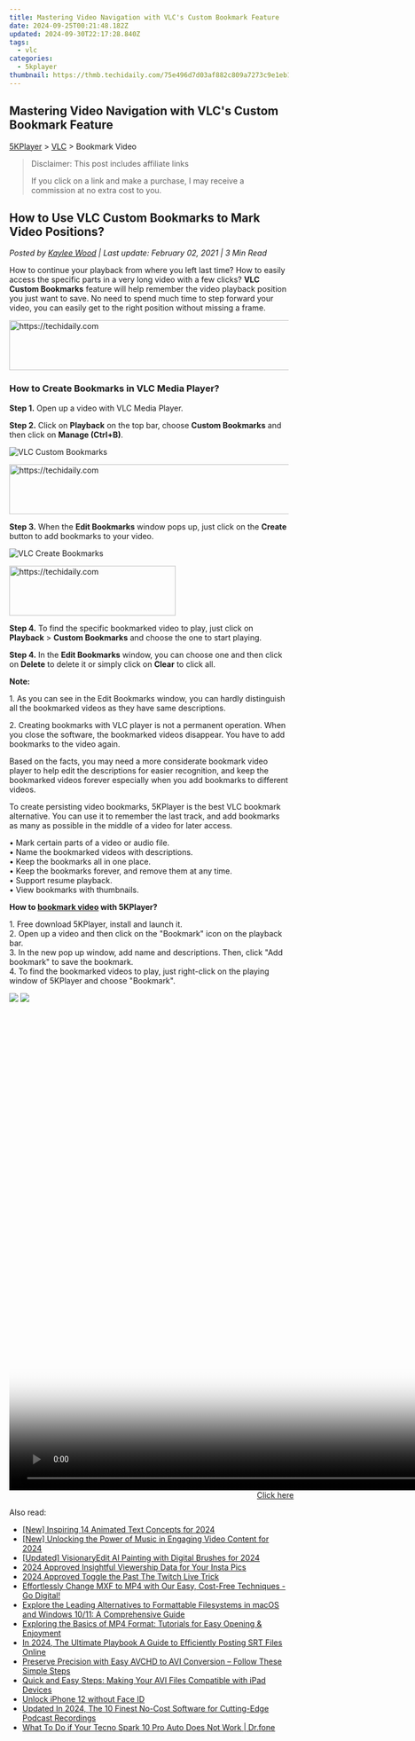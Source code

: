 ```yaml
---
title: Mastering Video Navigation with VLC's Custom Bookmark Feature
date: 2024-09-25T00:21:48.182Z
updated: 2024-09-30T22:17:28.840Z
tags:
  - vlc
categories:
  - 5kplayer
thumbnail: https://thmb.techidaily.com/75e496d7d03af882c809a7273c9e1eb1d9baeae9a3a5a4a6ed566b778061c9ff.png
---
```


## Mastering Video Navigation with VLC's Custom Bookmark Feature

[5KPlayer](https://tools.techidaily.com/5kplayer/products/) \> [VLC](https://tools.techidaily.com/5kplayer/products/) \> Bookmark Video

>  Disclaimer: This post includes affiliate links
>
>  If you click on a link and make a purchase, I may receive a commission at no extra cost to you.
>

## How to Use VLC Custom Bookmarks to Mark Video Positions?

 _Posted by [Kaylee Wood](https://www.quora.com/profile/Amanda-Hu-21) | Last update: February 02, 2021 | 3 Min Read_

How to continue your playback from where you left last time? How to easily access the specific parts in a very long video with a few clicks? **VLC Custom Bookmarks** feature will help remember the video playback position you just want to save. No need to spend much time to step forward your video, you can easily get to the right position without missing a frame.

<!-- affiliate ads begin -->
<a href="https://aligracehair.sjv.io/c/5597632/1880944/19272" target="_top" id="1880944">
  <img src="//a.impactradius-go.com/display-ad/19272-1880944" border="0" alt="https://techidaily.com" width="728" height="90"/>
</a>
<img height="0" width="0" src="https://aligracehair.sjv.io/i/5597632/1880944/19272" style="position:absolute;visibility:hidden;" border="0" />
<!-- affiliate ads end -->

### How to Create Bookmarks in VLC Media Player?

**Step 1.** Open up a video with VLC Media Player.

**Step 2.** Click on **Playback** on the top bar, choose **Custom Bookmarks** and then click on **Manage (Ctrl+B)**.

![VLC Custom Bookmarks](https://www.5kplayer.com/vlc/img/vlc-custom-bookmark.jpg) 

<!-- affiliate ads begin -->
<a href="https://appsumo.8odi.net/c/5597632/2049391/7443" target="_top" id="2049391">
  <img src="//a.impactradius-go.com/display-ad/7443-2049391" border="0" alt="https://techidaily.com" width="728" height="90"/>
</a>
<img height="0" width="0" src="https://appsumo.8odi.net/i/5597632/2049391/7443" style="position:absolute;visibility:hidden;" border="0" />
<!-- affiliate ads end -->

**Step 3.** When the **Edit Bookmarks** window pops up, just click on the **Create** button to add bookmarks to your video. 

![VLC Create Bookmarks](https://www.5kplayer.com/vlc/img/vlc-create-bookmarks.jpg) 

<!-- affiliate ads begin -->
<a href="https://aligracehair.sjv.io/c/5597632/1972679/19272" target="_top" id="1972679">
  <img src="//a.impactradius-go.com/display-ad/19272-1972679" border="0" alt="https://techidaily.com" width="300" height="90"/>
</a>
<img height="0" width="0" src="https://aligracehair.sjv.io/i/5597632/1972679/19272" style="position:absolute;visibility:hidden;" border="0" />
<!-- affiliate ads end -->

**Step 4.** To find the specific bookmarked video to play, just click on **Playback** \> **Custom Bookmarks** and choose the one to start playing.

**Step 4.** In the **Edit Bookmarks** window, you can choose one and then click on **Delete** to delete it or simply click on **Clear** to click all.

**Note:**

1\. As you can see in the Edit Bookmarks window, you can hardly distinguish all the bookmarked videos as they have same descriptions.

2\. Creating bookmarks with VLC player is not a permanent operation. When you close the software, the bookmarked videos disappear. You have to add bookmarks to the video again.

Based on the facts, you may need a more considerate bookmark video player to help edit the descriptions for easier recognition, and keep the bookmarked videos forever especially when you add bookmarks to different videos.

To create persisting video bookmarks, 5KPlayer is the best VLC bookmark alternative. You can use it to remember the last track, and add bookmarks as many as possible in the middle of a video for later access.

• Mark certain parts of a video or audio file.  
 • Name the bookmarked videos with descriptions.  
 • Keep the bookmarks all in one place.  
 • Keep the bookmarks forever, and remove them at any time.  
 • Support resume playback.  
 • View bookmarks with thumbnails.

**How to [bookmark video](https://tools.techidaily.com/5kplayer/video-music-player/) with 5KPlayer?**

1\. Free download 5KPlayer, install and launch it.  
 2\. Open up a video and then click on the "Bookmark" icon on the playback bar.  
 3\. In the new pop up window, add name and descriptions. Then, click "Add bookmark" to save the bookmark.  
 4\. To find the bookmarked videos to play, just right-click on the playing window of 5KPlayer and choose "Bookmark". 

[![](https://www.5kplayer.com/vlc/../button/freedownwhitewin.png)](https://tools.techidaily.com/5kplayer/products/) [![](https://www.5kplayer.com/vlc/../button/freedownbackmac.png)](https://tools.techidaily.com/5kplayer/products/)

<!-- affiliate ads begin -->
<span id="1495277">
					<video width="1536" height="864" style="cursor:pointer"
           poster="//a.impactradius-go.com/display-clicktoplayimage/1495277.png"
           onclick="if(!this.playClicked){this.play();this.setAttribute('controls',true);this.playClicked=true;}">
	   <source src="//a.impactradius-go.com/display-ad/17189-1495277">
	   <img src="//a.impactradius-go.com/display-clicktoplayimage/1495277.png" style="border: none; height: 100%; width: 100%; object-fit: contain">
	</video>
	<div style="width:960px;text-align:center"><a href="javascript:window.open(decodeURIComponent('https%3A%2F%2Ffunwhole.sjv.io%2Fc%2F5597632%2F1495277%2F17189'), '_blank');void(0);">Click here</a></div>
</span>
<img height="0" width="0" src="https://imp.pxf.io/i/5597632/1495277/17189" style="position:absolute;visibility:hidden;" border="0" />
<!-- affiliate ads end -->

<ins class="adsbygoogle"
     style="display:block"
     data-ad-format="autorelaxed"
     data-ad-client="ca-pub-7571918770474297"
     data-ad-slot="1223367746"></ins>

<ins class="adsbygoogle"
     style="display:block"
     data-ad-client="ca-pub-7571918770474297"
     data-ad-slot="8358498916"
     data-ad-format="auto"
     data-full-width-responsive="true"></ins>

<span class="atpl-alsoreadstyle">Also read:</span>
<div><ul>
<li><a href="https://fox-cloud.techidaily.com/new-inspiring-14-animated-text-concepts-for-2024/"><u>[New] Inspiring 14 Animated Text Concepts for 2024</u></a></li>
<li><a href="https://fox-cloud.techidaily.com/new-unlocking-the-power-of-music-in-engaging-video-content-for-2024/"><u>[New] Unlocking the Power of Music in Engaging Video Content for 2024</u></a></li>
<li><a href="https://fox-friendly.techidaily.com/updated-visionaryedit-ai-painting-with-digital-brushes-for-2024/"><u>[Updated] VisionaryEdit AI Painting with Digital Brushes for 2024</u></a></li>
<li><a href="https://instagram-video-recordings.techidaily.com/2024-approved-insightful-viewership-data-for-your-insta-pics/"><u>2024 Approved Insightful Viewership Data for Your Insta Pics</u></a></li>
<li><a href="https://some-tips.techidaily.com/2024-approved-toggle-the-past-the-twitch-live-trick/"><u>2024 Approved Toggle the Past The Twitch Live Trick</u></a></li>
<li><a href="https://media-tips.techidaily.com/1723620232609-effortlessly-change-mxf-to-mp4-with-our-easy-cost-free-techniques-go-digital/"><u>Effortlessly Change MXF to MP4 with Our Easy, Cost-Free Techniques - Go Digital!</u></a></li>
<li><a href="https://media-tips.techidaily.com/explore-the-leading-alternatives-to-formattable-filesystems-in-macos-and-windows-1011-a-comprehensive-guide/"><u>Explore the Leading Alternatives to Formattable Filesystems in macOS and Windows 10/11: A Comprehensive Guide</u></a></li>
<li><a href="https://media-tips.techidaily.com/exploring-the-basics-of-mp4-format-tutorials-for-easy-opening-and-enjoyment/"><u>Exploring the Basics of MP4 Format: Tutorials for Easy Opening & Enjoyment</u></a></li>
<li><a href="https://some-skills.techidaily.com/in-2024-the-ultimate-playbook-a-guide-to-efficiently-posting-srt-files-online/"><u>In 2024, The Ultimate Playbook A Guide to Efficiently Posting SRT Files Online</u></a></li>
<li><a href="https://media-tips.techidaily.com/preserve-precision-with-easy-avchd-to-avi-conversion-follow-these-simple-steps/"><u>Preserve Precision with Easy AVCHD to AVI Conversion – Follow These Simple Steps</u></a></li>
<li><a href="https://media-tips.techidaily.com/quick-and-easy-steps-making-your-avi-files-compatible-with-ipad-devices/"><u>Quick and Easy Steps: Making Your AVI Files Compatible with iPad Devices</u></a></li>
<li><a href="https://techidaily.com/unlock-iphone-12-without-face-id-by-drfone-ios-unlock-ios-unlock/"><u>Unlock iPhone 12 without Face ID</u></a></li>
<li><a href="https://voice-adjusting.techidaily.com/updated-in-2024-the-10-finest-no-cost-software-for-cutting-edge-podcast-recordings/"><u>Updated In 2024, The 10 Finest No-Cost Software for Cutting-Edge Podcast Recordings</u></a></li>
<li><a href="https://howto.techidaily.com/what-to-do-if-your-tecno-spark-10-pro-auto-does-not-work-drfone-by-drfone-fix-android-problems-fix-android-problems/"><u>What To Do if Your Tecno Spark 10 Pro Auto Does Not Work | Dr.fone</u></a></li>
</ul></div>

